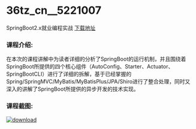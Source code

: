 # 36tz_cn__5221007
SpringBoot2.x就业编程实战
[下载地址](http://www.36tz.cn/article/5221007 "下载地址")
### 课程介绍:
在本次的课程讲解中为读者详细的分析了SpringBoot的运行机制，并且围绕着SpringBoot所提供的四个核心组件（AutoConfig、Starter、Actuator、SpringBootCLI）进行了详细的拆解，基于已经掌握的Spring/SpringMVC/MyBatis/MyBatisPlus/JPA/Shiro进行了整合处理，同时又深入的讲解了SpringBoot所提供的异步开发的技术实现。

### 课程截图:
[![download](http://36tz.cn/muke_img/2021_09_2-11.png "下载地址")](http://www.36tz.cn "下载地址")
